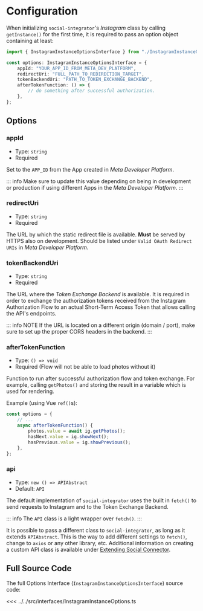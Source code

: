# Configuration

When initializing `social-integrator`'s _Instagram_ class by calling `getInstance()` for the first time,
it is required to pass an option object containing at least:

```ts
import { InstagramInstanceOptionsInterface } from "./InstagramInstanceOptions";

const options: InstagramInstanceOptionsInterface = {
	appId: "YOUR_APP_ID_FROM_META_DEV_PLATFORM",
	redirectUri: "FULL_PATH_TO_REDIRECTION_TARGET",
	tokenBackendUri: "PATH_TO_TOKEN_EXCHANGE_BACKEND",
	afterTokenFunction: () => {
		// do something after successful authorization.
	},
};
```

## Options

### appId

-   Type: `string`
-   Required

Set to the `APP_ID` from the App created in _Meta Developer Platform_.

::: info
Make sure to update this value depending on being in development or production if using different Apps in
the _Meta Developer Platform_.
:::

### redirectUri

-   Type: `string`
-   Required

The URL by which the static redirect file is available. **Must** be served by HTTPS also on development.
Should be listed under `Valid OAuth Redirect URIs` in _Meta Developer Platform_.

### tokenBackendUri

-   Type: `string`
-   Required

The URL where the _Token Exchange Backend_ is available. It is required in order to exchange the
authorization tokens received from the Instagram Authorization Flow to an actual Short-Term Access Token
that allows calling the API's endpoints.

::: info NOTE
If the URL is located on a different origin (domain / port), make sure to set up the proper CORS headers in the backend.
:::

### afterTokenFunction

-   Type: `() => void`
-   Required (Flow will not be able to load photos without it)

Function to run after successful authorization flow and token exchange. For example, calling `getPhotos()` and
storing the result in a variable which is used for rendering.

Example (using Vue `ref()`s):

```ts
const options = {
	// ...
	async afterTokenFunction() {
		photos.value = await ig.getPhotos();
		hasNext.value = ig.showNext();
		hasPrevious.value = ig.showPrevious();
	},
};
```

### api

-   Type: `new () => APIAbstract`
-   Default: `API`

The default implementation of `social-integrator` uses the built in `fetch()` to send requests to Instagram and to the
Token Exchange Backend.

::: info
The `API` class is a light wrapper over `fetch()`.
:::

It is possible to pass a different class to `social-integrator`, as long as it extends `APIAbstract`. This is the way
to add different settings to `fetch()`, change to `axios` or any other library, etc.
Additional information on creating a custom API class is available under [Extending Social Connector](/guide/extending).

## Full Source Code

The full Options Interface (`InstagramInstanceOptionsInterface`) source code:

<<< ../../src/interfaces/InstagramInstanceOptions.ts
